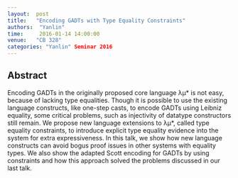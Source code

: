 ```yaml
--- 
layout:  post 
title:   "Encoding GADTs with Type Equality Constraints"
authors:  "Yanlin"
time:     2016-01-14 14:00:00
venue:   "CB 328"
categories: "Yanlin" Seminar 2016
--- 
```

## Abstract

Encoding GADTs in the originally proposed core language λμ* is not
easy, because of lacking type equalities. Though it is possible to use
the existing language constructs, like one-step casts, to encode GADTs
using Leibniz equality, some critical problems, such as injectivity of
datatype constructors still remain. We propose new language extensions
to λμ*, called type equality constraints, to introduce explicit type
equality evidence into the system for extra expressiveness. In this
talk, we show how new language constructs can avoid bogus proof issues
in other systems with equality types. We also show the adapted Scott
encoding for GADTs by using constraints and how this approach solved
the problems discussed in our last talk.
